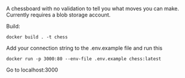 
A chessboard with no validation to tell you what moves you can make.
Currently requires a blob storage account.

Build:
```
docker build . -t chess
```

Add your connection string to the .env.example file and run this
```
docker run -p 3000:80 --env-file .env.example chess:latest
```

Go to localhost:3000
